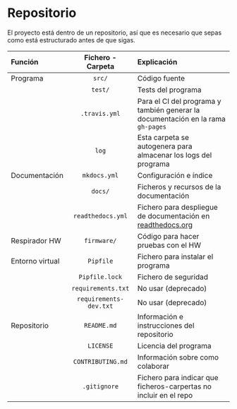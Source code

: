 # Repositorio

El proyecto está dentro de un repositorio, así que es necesario que sepas como está estructurado antes de que sigas.

| Función | Fichero - Carpeta | Explicación |
| :- | :-: | :- |
| Programa | `src/` | Código fuente |
|  | `test/` | Tests del programa |
|  | `.travis.yml` | Para el CI del programa y también generar la documentación en la rama `gh-pages` |
|  | `log` | Esta carpeta se autogenera para almacenar los logs del programa |
| Documentación | `mkdocs.yml` | Configuración e índice |
|  | `docs/` | Ficheros y recursos de la documentación |
|  | `readthedocs.yml` | Fichero para despliegue de documentación en [readthedocs.org](https://readthedocs.org/) |
| Respirador HW | `firmware/` | Código para hacer pruebas con el HW |
| Entorno virtual | `Pipfile` | Fichero para instalar el programa |
|  | `Pipfile.lock` | Fichero de seguridad |
|  | `requirements.txt` | No usar (deprecado) |
|  | `requirements-dev.txt` | No usar (deprecado) |
| Repositorio | `README.md` | Información e instrucciones del repositorio |
|  | `LICENSE` | Licencia del programa |
|  | `CONTRIBUTING.md` | Información sobre como colaborar |
|  | `.gitignore` | Fichero para indicar que ficheros-carpertas no incluir en el repo |
